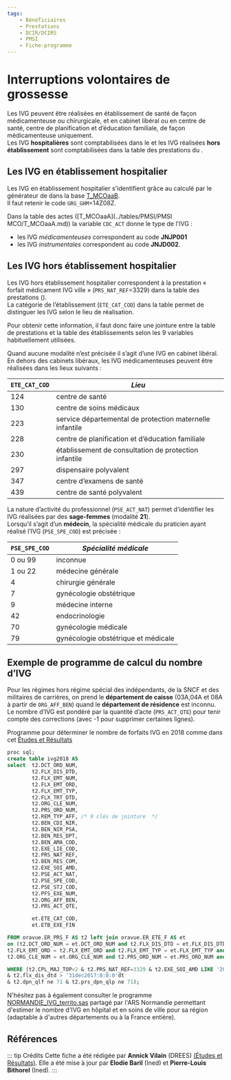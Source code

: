 ```yaml
---
tags:
    - Bénéficiaires
    - Prestations
    - DCIR/DCIRS
    - PMSI
    - Fiche-programme
---
```


# Interruptions volontaires de grossesse
<!-- SPDX-License-Identifier: MPL-2.0 -->

<TagLinks />

Les IVG peuvent être réalisées en établissement de santé de façon médicamenteuse ou chirurgicale, et en cabinet libéral ou en centre de santé, centre de planification et d’éducation familiale, de façon médicamenteuse uniquement.  
Les IVG **hospitalières** sont comptabilisées dans le <PreviewPage text="PMSI" link="../glossaire/PMSI.html" /> et les IVG réalisées **hors établissement** sont comptabilisées dans la table des prestations du <PreviewPage text="DCIR" link="../glossaire/DCIR.html" />.  
## Les IVG en établissement hospitalier
Les IVG en établissement hospitalier s'identifient grâce au <PreviewPage text="GHM" link="../glossaire/GHM.html" /> calculé par le générateur de <PreviewPage text="RSA" link="../glossaire/RSA.html" />  dans la base [T_MCOaaB](/tables/T_MCOaaB).  
Il faut retenir le code `GRG_GHM`=14Z08Z.  

Dans la table des actes ([T_MCOaaA](../tables/PMSI/PMSI MCO/T_MCOaaA.md)) la variable `CDC_ACT` donne le type de l'IVG : 
*  les IVG *médicamenteuses* correspondent au code **JNJP001** 
*  les IVG *instrumentales* correspondent au code **JNJD002**.

## Les IVG hors établissement hospitalier
Les IVG hors établissement hospitalier correspondent à la prestation « forfait médicament IVG ville » (`PRS_NAT_REF`=3329) dans la table des prestations (<PreviewPage text="ER_PRS_F" link="../tables/ER_PRS_F/" />).  
La catégorie de l’établissement (`ETE_CAT_COD`) dans la table <PreviewPage text="ER_ETE_F" link="../tables/ER_ETE_F/" /> permet de distinguer les IVG selon le lieu de réalisation.

Pour obtenir cette information, il faut donc faire une jointure entre la table de prestations et la table des établissements selon les 9 variables habituellement utilisées.  

Quand aucune modalité n’est précisée il s’agit d’une IVG en cabinet libéral.   
En dehors des cabinets libéraux, les IVG médicamenteuses peuvent être réalisées dans les lieux suivants :

| `ETE_CAT_COD` | *Lieu* |
| ---- | ------- | 
| 124 | centre de santé |		
| 130	| centre de soins médicaux |
| 223 | service départemental de protection maternelle infantile |
| 228	| centre de planification et d’éducation familiale |
| 230 |	établissement de consultation de protection infantile |
| 297 |	dispensaire polyvalent |
| 347 |			centre d’examens de santé |
| 439 |	centre de santé polyvalent|

La nature d’activité du professionnel (`PSE_ACT_NAT`) permet d’identifier les IVG réalisées par des **sage-femmes** (modalité **21**).  
Lorsqu’il s’agit d’un **médecin**, la spécialité médicale du praticien ayant réalisé l’IVG (`PSE_SPE_COD`) est précisée :

|`PSE_SPE_COD`|*Spécialité médicale*|
| --- | ------- |
|0 ou 99 |		inconnue|
|1 ou 22|		médecine générale|
|4|			chirurgie générale|
|7|			gynécologie obstétrique|
|9|			médecine interne|
|42|			endocrinologie|
|70|			gynécologie médicale|
|79|			gynécologie obstétrique et médicale|


## Exemple de programme de calcul du nombre d’IVG
Pour les régimes hors régime spécial des indépendants, de la SNCF et des militaires de carrières, on prend le **département de caisse** (03A,04A et 08A à partir de `ORG_AFF_BEN`) quand le **département de résidence** est inconnu.
Le nombre d’IVG est pondéré par la quantité d’acte (`PRS_ACT_QTE`) pour tenir compte des corrections (avec -1 pour supprimer certaines lignes).


Programme pour déterminer le nombre de forfaits IVG en 2018 comme dans cet [Études et Résultats](https://drees.solidarites-sante.gouv.fr/etudes-et-statistiques/publications/etudes-et-resultats/article/224-300-interruptions-volontaires-de-grossesse-en-2018)
```sql
proc sql;
create table ivg2018 AS
select 	t2.DCT_ORD_NUM,
		t2.FLX_DIS_DTD,
		t2.FLX_EMT_NUM,
		t2.FLX_EMT_ORD,
		t2.FLX_EMT_TYP,
		t2.FLX_TRT_DTD,
		t2.ORG_CLE_NUM, 
		t2.PRS_ORD_NUM,
		t2.REM_TYP_AFF, /* 9 clés de jointure  */
		t2.BEN_CDI_NIR,
		t2.BEN_NIR_PSA,
		t2.BEN_RES_DPT,
		t2.BEN_AMA_COD,
		t2.EXE_LIE_COD,
		t2.PRS_NAT_REF,
		t2.BEN_RES_COM,
		t2.EXE_SOI_AMD,
		t2.PSE_ACT_NAT,
		t2.PSE_SPE_COD,
		t2.PSE_STJ_COD,
		t2.PFS_EXE_NUM,
		t2.ORG_AFF_BEN,
		t2.PRS_ACT_QTE,

		et.ETE_CAT_COD,
		et.ETB_EXE_FIN

FROM oravue.ER_PRS_F AS t2 left join oravue.ER_ETE_F AS et  
on (t2.DCT_ORD_NUM = et.DCT_ORD_NUM and t2.FLX_DIS_DTD = et.FLX_DIS_DTD and t2.FLX_EMT_NUM = et.FLX_EMT_NUM and
t2.FLX_EMT_ORD = t2.FLX_EMT_ORD and t2.FLX_EMT_TYP = et.FLX_EMT_TYP and t2.FLX_TRT_DTD = et.FLX_TRT_DTD and
t2.ORG_CLE_NUM = et.ORG_CLE_NUM and t2.PRS_ORD_NUM = et.PRS_ORD_NUM and t2.REM_TYP_AFF = et.REM_TYP_AFF)

WHERE (t2.CPL_MAJ_TOP<2 & t2.PRS_NAT_REF=3329 & t2.EXE_SOI_AMD LIKE '2018%'
& t2.flx_dis_dtd > '31dec2017:0:0:0'dt 
& t2.dpn_qlf ne 71 & t2.prs_dpn_qlp ne 71);
```

N'hésitez pas à également consulter le programme [NORMANDIE_IVG_territo.sas](https://gitlab.com/healthdatahub/programmes-snds/-/blob/master/ARS/P%C3%A9rinatalit%C3%A9/NORMANDIE_IVG_territo.sas) partagé par l'ARS Normandie permettant d'estimer le nombre d'IVG en hôpital et en soins de ville pour sa région (adaptable à d'autres départements ou à la France entière).


## Références

::: tip Crédits
Cette fiche a été rédigée par **Annick Vilain** (DREES) [(Études et Résultats)](https://drees.solidarites-sante.gouv.fr/etudes-et-statistiques/publications/etudes-et-resultats/article/224-300-interruptions-volontaires-de-grossesse-en-2018). Elle a été mise à jour par **Elodie Baril** (Ined) et **Pierre-Louis Bithorel** (Ined).
:::
